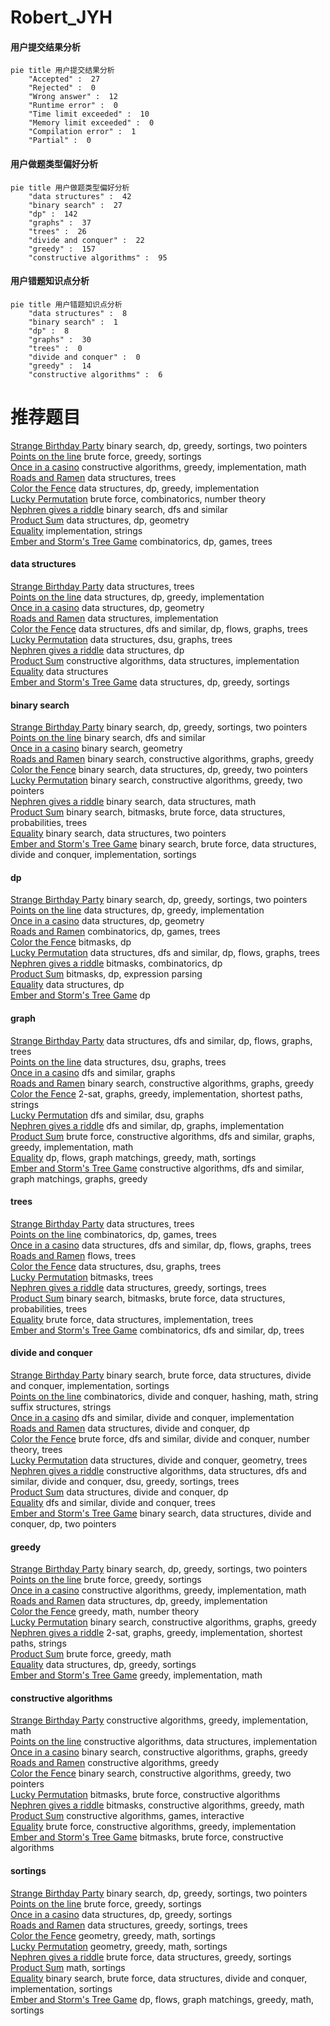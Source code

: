 # Robert_JYH
<!-- tabs:start -->
#### **用户提交结果分析**

```mermaid
pie title 用户提交结果分析
    "Accepted" :  27
    "Rejected" :  0
    "Wrong answer" :  12
    "Runtime error" :  0
    "Time limit exceeded" :  10
    "Memory limit exceeded" :  0
    "Compilation error" :  1
    "Partial" :  0
```
#### **用户做题类型偏好分析**

```mermaid
pie title 用户做题类型偏好分析
    "data structures" :  42
    "binary search" :  27
    "dp" :  142
    "graphs" :  37
    "trees" :  26
    "divide and conquer" :  22
    "greedy" :  157
    "constructive algorithms" :  95
```
#### **用户错题知识点分析**

```mermaid
pie title 用户错题知识点分析
    "data structures" :  8
    "binary search" :  1
    "dp" :  8
    "graphs" :  30
    "trees" :  0
    "divide and conquer" :  0
    "greedy" :  14
    "constructive algorithms" :  6
```
<!-- tabs:end -->
# 推荐题目
[Strange Birthday Party](http://codeforces.com/problemset/problem/1470/A)		binary search,
                        dp,
                        greedy,
                        sortings,
                        two pointers		  
[Points on the line](http://codeforces.com/problemset/problem/940/A)		brute force,
                        greedy,
                        sortings		  
[Once in a casino](http://codeforces.com/problemset/problem/1120/B)		constructive algorithms,
                        greedy,
                        implementation,
                        math		  
[Roads and Ramen](http://codeforces.com/problemset/problem/1413/F)		data structures,
                        trees		  
[Color the Fence](http://codeforces.com/problemset/problem/349/B)		data structures,
                        dp,
                        greedy,
                        implementation		  
[Lucky Permutation](http://codeforces.com/problemset/problem/121/C)		brute force,
                        combinatorics,
                        number theory		  
[Nephren gives a riddle](http://codeforces.com/problemset/problem/896/A)		binary search,
                        dfs and similar		  
[Product Sum](http://codeforces.com/problemset/problem/631/E)		data structures,
                        dp,
                        geometry		  
[Equality](http://codeforces.com/problemset/problem/1038/A)		implementation,
                        strings		  
[Ember and Storm's Tree Game](http://codeforces.com/problemset/problem/914/H)		combinatorics,
                        dp,
                        games,
                        trees		  
<!-- tabs:start -->
#### **data structures**
[Strange Birthday Party](http://codeforces.com/problemset/problem/1413/F)		data structures,
                        trees		  
[Points on the line](http://codeforces.com/problemset/problem/349/B)		data structures,
                        dp,
                        greedy,
                        implementation		  
[Once in a casino](http://codeforces.com/problemset/problem/631/E)		data structures,
                        dp,
                        geometry		  
[Roads and Ramen](http://codeforces.com/problemset/problem/834/B)		data structures,
                        implementation		  
[Color the Fence](http://codeforces.com/problemset/problem/1263/F)		data structures,
                        dfs and similar,
                        dp,
                        flows,
                        graphs,
                        trees		  
[Lucky Permutation](http://codeforces.com/problemset/problem/733/F)		data structures,
                        dsu,
                        graphs,
                        trees		  
[Nephren gives a riddle](http://codeforces.com/problemset/problem/958/C3)		data structures,
                        dp		  
[Product Sum](http://codeforces.com/problemset/problem/156/B)		constructive algorithms,
                        data structures,
                        implementation		  
[Equality](http://codeforces.com/problemset/problem/193/D)		data structures		  
[Ember and Storm's Tree Game](http://codeforces.com/problemset/problem/797/F)		data structures,
                        dp,
                        greedy,
                        sortings		  
#### **binary search**
[Strange Birthday Party](http://codeforces.com/problemset/problem/1470/A)		binary search,
                        dp,
                        greedy,
                        sortings,
                        two pointers		  
[Points on the line](http://codeforces.com/problemset/problem/896/A)		binary search,
                        dfs and similar		  
[Once in a casino](http://codeforces.com/problemset/problem/645/G)		binary search,
                        geometry		  
[Roads and Ramen](http://codeforces.com/problemset/problem/232/A)		binary search,
                        constructive algorithms,
                        graphs,
                        greedy		  
[Color the Fence](http://codeforces.com/problemset/problem/1492/C)		binary search,
                        data structures,
                        dp,
                        greedy,
                        two pointers		  
[Lucky Permutation](http://codeforces.com/problemset/problem/1463/D)		binary search,
                        constructive algorithms,
                        greedy,
                        two pointers		  
[Nephren gives a riddle](http://codeforces.com/problemset/problem/1490/G)		binary search,
                        data structures,
                        math		  
[Product Sum](http://codeforces.com/problemset/problem/1479/D)		binary search,
                        bitmasks,
                        brute force,
                        data structures,
                        probabilities,
                        trees		  
[Equality](http://codeforces.com/problemset/problem/1436/E)		binary search,
                        data structures,
                        two pointers		  
[Ember and Storm's Tree Game](http://codeforces.com/problemset/problem/1461/D)		binary search,
                        brute force,
                        data structures,
                        divide and conquer,
                        implementation,
                        sortings		  
#### **dp**
[Strange Birthday Party](http://codeforces.com/problemset/problem/1470/A)		binary search,
                        dp,
                        greedy,
                        sortings,
                        two pointers		  
[Points on the line](http://codeforces.com/problemset/problem/349/B)		data structures,
                        dp,
                        greedy,
                        implementation		  
[Once in a casino](http://codeforces.com/problemset/problem/631/E)		data structures,
                        dp,
                        geometry		  
[Roads and Ramen](http://codeforces.com/problemset/problem/914/H)		combinatorics,
                        dp,
                        games,
                        trees		  
[Color the Fence](http://codeforces.com/problemset/problem/580/D)		bitmasks,
                        dp		  
[Lucky Permutation](http://codeforces.com/problemset/problem/1263/F)		data structures,
                        dfs and similar,
                        dp,
                        flows,
                        graphs,
                        trees		  
[Nephren gives a riddle](http://codeforces.com/problemset/problem/1292/F)		bitmasks,
                        combinatorics,
                        dp		  
[Product Sum](http://codeforces.com/problemset/problem/582/E)		bitmasks,
                        dp,
                        expression parsing		  
[Equality](http://codeforces.com/problemset/problem/958/C3)		data structures,
                        dp		  
[Ember and Storm's Tree Game](http://codeforces.com/problemset/problem/1067/A)		dp		  
#### **graph**
[Strange Birthday Party](http://codeforces.com/problemset/problem/1263/F)		data structures,
                        dfs and similar,
                        dp,
                        flows,
                        graphs,
                        trees		  
[Points on the line](http://codeforces.com/problemset/problem/733/F)		data structures,
                        dsu,
                        graphs,
                        trees		  
[Once in a casino](http://codeforces.com/problemset/problem/131/D)		dfs and similar,
                        graphs		  
[Roads and Ramen](http://codeforces.com/problemset/problem/232/A)		binary search,
                        constructive algorithms,
                        graphs,
                        greedy		  
[Color the Fence](https://codeforces.com/contest/782/problem/D)		2-sat,
                        graphs,
                        greedy,
                        implementation,
                        shortest paths,
                        strings		  
[Lucky Permutation](http://codeforces.com/problemset/problem/977/E)		dfs and similar,
                        dsu,
                        graphs		  
[Nephren gives a riddle](http://codeforces.com/problemset/problem/1498/D)		dfs and similar,
                        dp,
                        graphs,
                        implementation		  
[Product Sum](http://codeforces.com/problemset/problem/1487/C)		brute force,
                        constructive algorithms,
                        dfs and similar,
                        graphs,
                        greedy,
                        implementation,
                        math		  
[Equality](http://codeforces.com/problemset/problem/1437/C)		dp,
                        flows,
                        graph matchings,
                        greedy,
                        math,
                        sortings		  
[Ember and Storm's Tree Game](http://codeforces.com/problemset/problem/1470/D)		constructive algorithms,
                        dfs and similar,
                        graph matchings,
                        graphs,
                        greedy		  
#### **trees**
[Strange Birthday Party](http://codeforces.com/problemset/problem/1413/F)		data structures,
                        trees		  
[Points on the line](http://codeforces.com/problemset/problem/914/H)		combinatorics,
                        dp,
                        games,
                        trees		  
[Once in a casino](http://codeforces.com/problemset/problem/1263/F)		data structures,
                        dfs and similar,
                        dp,
                        flows,
                        graphs,
                        trees		  
[Roads and Ramen](http://codeforces.com/problemset/problem/277/E)		flows,
                        trees		  
[Color the Fence](http://codeforces.com/problemset/problem/733/F)		data structures,
                        dsu,
                        graphs,
                        trees		  
[Lucky Permutation](http://codeforces.com/problemset/problem/792/D)		bitmasks,
                        trees		  
[Nephren gives a riddle](http://codeforces.com/problemset/problem/1466/D)		data structures,
                        greedy,
                        sortings,
                        trees		  
[Product Sum](http://codeforces.com/problemset/problem/1479/D)		binary search,
                        bitmasks,
                        brute force,
                        data structures,
                        probabilities,
                        trees		  
[Equality](http://codeforces.com/problemset/problem/1511/C)		brute force,
                        data structures,
                        implementation,
                        trees		  
[Ember and Storm's Tree Game](http://codeforces.com/problemset/problem/1499/F)		combinatorics,
                        dfs and similar,
                        dp,
                        trees		  
#### **divide and conquer**
[Strange Birthday Party](http://codeforces.com/problemset/problem/1461/D)		binary search,
                        brute force,
                        data structures,
                        divide and conquer,
                        implementation,
                        sortings		  
[Points on the line](http://codeforces.com/problemset/problem/1466/G)		combinatorics,
                        divide and conquer,
                        hashing,
                        math,
                        string suffix structures,
                        strings		  
[Once in a casino](http://codeforces.com/problemset/problem/1490/D)		dfs and similar,
                        divide and conquer,
                        implementation		  
[Roads and Ramen](https://codeforces.com/contest/1483/problem/C)		data structures,
                        divide and conquer,
                        dp		  
[Color the Fence](http://codeforces.com/problemset/problem/1491/E)		brute force,
                        dfs and similar,
                        divide and conquer,
                        number theory,
                        trees		  
[Lucky Permutation](http://codeforces.com/problemset/problem/1303/G)		data structures,
                        divide and conquer,
                        geometry,
                        trees		  
[Nephren gives a riddle](http://codeforces.com/problemset/problem/1494/D)		constructive algorithms,
                        data structures,
                        dfs and similar,
                        divide and conquer,
                        dsu,
                        greedy,
                        sortings,
                        trees		  
[Product Sum](http://codeforces.com/problemset/problem/1482/E)		data structures,
                        divide and conquer,
                        dp		  
[Equality](http://codeforces.com/problemset/problem/566/C)		dfs and similar,
                        divide and conquer,
                        trees		  
[Ember and Storm's Tree Game](http://codeforces.com/problemset/problem/1428/F)		binary search,
                        data structures,
                        divide and conquer,
                        dp,
                        two pointers		  
#### **greedy**
[Strange Birthday Party](http://codeforces.com/problemset/problem/1470/A)		binary search,
                        dp,
                        greedy,
                        sortings,
                        two pointers		  
[Points on the line](http://codeforces.com/problemset/problem/940/A)		brute force,
                        greedy,
                        sortings		  
[Once in a casino](http://codeforces.com/problemset/problem/1120/B)		constructive algorithms,
                        greedy,
                        implementation,
                        math		  
[Roads and Ramen](http://codeforces.com/problemset/problem/349/B)		data structures,
                        dp,
                        greedy,
                        implementation		  
[Color the Fence](http://codeforces.com/problemset/problem/792/E)		greedy,
                        math,
                        number theory		  
[Lucky Permutation](http://codeforces.com/problemset/problem/232/A)		binary search,
                        constructive algorithms,
                        graphs,
                        greedy		  
[Nephren gives a riddle](https://codeforces.com/contest/782/problem/D)		2-sat,
                        graphs,
                        greedy,
                        implementation,
                        shortest paths,
                        strings		  
[Product Sum](http://codeforces.com/problemset/problem/1108/C)		brute force,
                        greedy,
                        math		  
[Equality](http://codeforces.com/problemset/problem/797/F)		data structures,
                        dp,
                        greedy,
                        sortings		  
[Ember and Storm's Tree Game](http://codeforces.com/problemset/problem/1337/B)		greedy,
                        implementation,
                        math		  
#### **constructive algorithms**
[Strange Birthday Party](http://codeforces.com/problemset/problem/1120/B)		constructive algorithms,
                        greedy,
                        implementation,
                        math		  
[Points on the line](http://codeforces.com/problemset/problem/156/B)		constructive algorithms,
                        data structures,
                        implementation		  
[Once in a casino](http://codeforces.com/problemset/problem/232/A)		binary search,
                        constructive algorithms,
                        graphs,
                        greedy		  
[Roads and Ramen](http://codeforces.com/problemset/problem/1493/A)		constructive algorithms,
                        greedy		  
[Color the Fence](http://codeforces.com/problemset/problem/1463/D)		binary search,
                        constructive algorithms,
                        greedy,
                        two pointers		  
[Lucky Permutation](https://codeforces.com/contest/1456/problem/B)		bitmasks,
                        brute force,
                        constructive algorithms		  
[Nephren gives a riddle](http://codeforces.com/problemset/problem/1492/D)		bitmasks,
                        constructive algorithms,
                        greedy,
                        math		  
[Product Sum](https://codeforces.com/contest/1504/problem/D)		constructive algorithms,
                        games,
                        interactive		  
[Equality](https://codeforces.com/contest/1483/problem/A)		brute force,
                        constructive algorithms,
                        greedy,
                        implementation		  
[Ember and Storm's Tree Game](https://codeforces.com/contest/1457/problem/D)		bitmasks,
                        brute force,
                        constructive algorithms		  
#### **sortings**
[Strange Birthday Party](http://codeforces.com/problemset/problem/1470/A)		binary search,
                        dp,
                        greedy,
                        sortings,
                        two pointers		  
[Points on the line](http://codeforces.com/problemset/problem/940/A)		brute force,
                        greedy,
                        sortings		  
[Once in a casino](http://codeforces.com/problemset/problem/797/F)		data structures,
                        dp,
                        greedy,
                        sortings		  
[Roads and Ramen](http://codeforces.com/problemset/problem/1466/D)		data structures,
                        greedy,
                        sortings,
                        trees		  
[Color the Fence](https://codeforces.com/contest/1496/problem/C)		geometry,
                        greedy,
                        math,
                        sortings		  
[Lucky Permutation](http://codeforces.com/problemset/problem/1495/A)		geometry,
                        greedy,
                        math,
                        sortings		  
[Nephren gives a riddle](http://codeforces.com/problemset/problem/1497/A)		brute force,
                        data structures,
                        greedy,
                        sortings		  
[Product Sum](http://codeforces.com/problemset/problem/1427/A)		math,
                        sortings		  
[Equality](http://codeforces.com/problemset/problem/1461/D)		binary search,
                        brute force,
                        data structures,
                        divide and conquer,
                        implementation,
                        sortings		  
[Ember and Storm's Tree Game](http://codeforces.com/problemset/problem/1437/C)		dp,
                        flows,
                        graph matchings,
                        greedy,
                        math,
                        sortings		  
<!-- tabs:end -->
